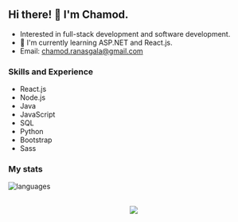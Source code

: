 ## Hi there! 👋 I'm Chamod.

* Interested in full-stack development and software development. <br>
* 🌱 I'm currently learning ASP.NET and React.js.
* Email: chamod.ranasgala@gmail.com

### Skills and Experience

- React.js
- Node.js
- Java
- JavaScript
- SQL
- Python
- Bootstrap
- Sass 

### My stats

<!-- ![GitHub Stats](https://github-readme-stats.vercel.app/api?username=chamodranasgala&theme=great-gatsby) <br> -->
<img align="center" src="https://github-readme-stats.vercel.app/api/top-langs/?username=chamodranasgala&&exclude_reo=chamodranasgala&layout=compact&theme=great-gatsby" alt="languages"/> <br><br>

<p align="center">
  <img src="https://skillicons.dev/icons?i=html,css,js,bootstrap,jquery,java,nodejs,mongodb,react,php,laravel,git,eclipse,androidstudio,vscode"/>
</p>
